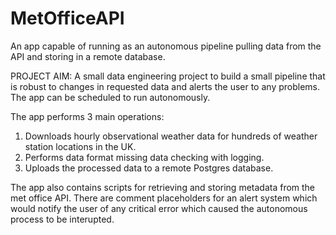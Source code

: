 # MetOfficeAPI
An app capable of running as an autonomous pipeline pulling data from the API and storing in a remote database.

PROJECT AIM: A small data engineering project to build a small pipeline that is robust to changes in requested data and alerts the user to any problems. The
app can be scheduled to run autonomously. 

The app performs 3 main operations:

1. Downloads hourly observational weather data for hundreds of weather station locations in the UK. 
2. Performs data format missing data checking with logging.
3. Uploads the processed data to a remote Postgres database.

The app also contains scripts for retrieving and storing metadata from the met office API.
There are comment placeholders for an alert system which would notify the user of any critical error which caused the autonomous process to
be interupted.
